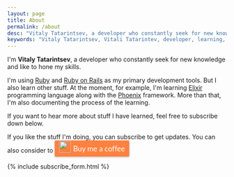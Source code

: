 ```yaml
---
layout: page
title: About
permalink: /about
desc: "Vitaly Tatarintsev, a developer who constantly seek for new knowledge and like to hone my skills"
keywords: "Vitaly Tatarintsev, Vitali Tatarintev, developer, learning, Elixir, Phoenix, Ruby, Ruby on Rails"
---
```


I'm **Vitaly Tatarintsev**, a developer who constantly seek for new knowledge and like to hone my skills.


I'm using [Ruby](https://www.ruby-lang.org) and [Ruby on Rails](http://rubyonrails.org/) as my primary development tools.
But I also learn other stuff.
At the moment, for example, I'm learning [Elixir](https://elixir-lang.org/) programming language along with the [Phoenix](http://phoenixframework.org/) framework.
More than that, I'm also documenting the process of the learning.


If you want to hear more about stuff I have learned, feel free to subscribe down below.

If you like the stuff I'm doing, you can subscribe to get updates. You can also consider to <style>.bmc-button img{width: 27px !important;margin-bottom: 1px !important;box-shadow: none !important;border: none !important;vertical-align: middle !important;}.bmc-button{line-height: 36px !important;height:37px !important;text-decoration: none !important;display:inline-flex !important;color:#ffffff !important;background-color:#FF813F !important;border-radius: 3px !important;border: 1px solid transparent !important;padding: 0px 9px !important;font-size: 17px !important;letter-spacing:-0.08px !important;;box-shadow: 0px 1px 2px rgba(190, 190, 190, 0.5) !important;-webkit-box-shadow: 0px 1px 2px 2px rgba(190, 190, 190, 0.5) !important;margin: 0 auto !important;font-family:'Lato', sans-serif !important;-webkit-box-sizing: border-box !important;box-sizing: border-box !important;-o-transition: 0.3s all linear !important;-webkit-transition: 0.3s all linear !important;-moz-transition: 0.3s all linear !important;-ms-transition: 0.3s all linear !important;transition: 0.3s all linear !important;}.bmc-button:hover, .bmc-button:active, .bmc-button:focus {-webkit-box-shadow: 0px 1px 2px 2px rgba(190, 190, 190, 0.5) !important;text-decoration: none !important;box-shadow: 0px 1px 2px 2px rgba(190, 190, 190, 0.5) !important;opacity: 0.85 !important;color:#ffffff !important;}</style><link href="https://fonts.googleapis.com/css?family=Lato&subset=latin,latin-ext" rel="stylesheet"><a class="bmc-button" target="_blank" href="https://www.buymeacoffee.com/ck3g"><img src="https://www.buymeacoffee.com/assets/img/BMC-btn-logo.svg" alt="Buy me a coffee"><span style="margin-left:5px">Buy me a coffee</span></a>


<div class="subscribe-form margin-top-100">
  {% include subscribe_form.html %}
</div>
